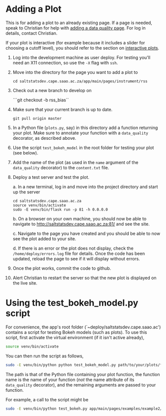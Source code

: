 # Adding a Plot

This is for adding a plot to an already existing page.   If a page is needed, speak to Christian for help with  [adding a data quality page](https://github.com/saltastro/salt-data-quality-site#adding-a-data-quality-page).  For log in details, contact Christian.

If your plot is interactive (for example because it includes a slider for choosing a cutoff level), you should refer to the section on [interactive plots](interactive-plots.md).

1. Log into the development machine as user deploy. For testing you'll need an X11 connection, so use the `-X` flag with `ssh`.
2. Move into the directory for the page you want to add a plot to

    ```cd saltstatsdev.cape.saao.ac.za/app/main/pages/instrument/rss```
3. Check out a new branch to develop on

    ```git checkout -b rss_bias``
4. Make sure that your current branch is up to date.

    ```git pull origin master```
5. In a Python file (`plots.py`, say) in this directory add a function returning your plot. Make sure to annotate your function with a `data_quality` decorator, as described above.
6. Use the script `test_bokeh_model` in the root folder for testing your plot (see below).
7. Add the name of the plot (as used in the `name` argument of the `data_quality` decorator) to the `content.txt` file.
8. Deploy a test server and test the plot.

    a. In a new terminal, log in and move into the project directory and start up the server
    
    ```
    cd saltstatsdev.cape.saao.ac.za
    source venv/bin/activate
    sudo -E venv/bin/flask run -p 81 -h 0.0.0.0
    ```

    b. On a browser on your own machine, you should now be able to navigate to http://saltstatsdev.cape.saao.ac.za:81/ and see the site.
    
    c.  Navigate to the page you have created and you should be able to now see the plot added to your site.

    d.  If there is an error or the plot does not display, check the `/home/deploy/errors.log` file for details.  Once the code has been updated, reload the page to see if it will display without errors.
    
8. Once the plot works, commit the code to github. 
9. Alert Christian to restart the server so that the new plot is displayed on the live site.

# Using the test_bokeh_model.py script

For convenience, the app's root folder (`~deploy/saltstatsdev.cape.saao.ac') contains a script for testing Bokeh models (such as plots). To use this script, first activate the virtual environment (if it isn't active already),

```bash
source venv/bin/activate
```

You can then run the script as follows,

```bash
sudo -E venv/bin/python python test_bokeh_model.py path/to/your/plots/file plot_function_name [plot_function_arg1 plot_function_arg2 ...]
```

The path is that of the Python file containing your plot function, the function name is the name of your function (*not* the name attribute of its `data_quality` decorator), and the remaining arguments are passed to your function.

For example, a call to the script might be

```bash
sudo -E venv/bin/python test_bokeh.py app/main/pages/examples/example2/plots.py weather_downtime_plot 2016-06-01 2016-06-19
```
